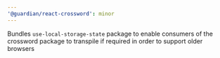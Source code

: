 ```yaml
---
'@guardian/react-crossword': minor
---
```


Bundles `use-local-storage-state` package to enable consumers of the crossword package to transpile if required in order to support older browsers
